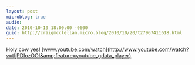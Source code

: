 ```yaml
---
layout: post
microblog: true
audio: 
date: 2010-10-19 18:00:00 -0600
guid: http://craigmcclellan.micro.blog/2010/10/20/t27967411618.html
---
```

Holy cow yes! 
[www.youtube.com/watch](http://www.youtube.com/watch?v=tIjPDIozOOI&amp;feature=youtube_gdata_player)
